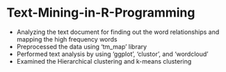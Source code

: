 # Text-Mining-in-R-Programming
* Analyzing the text document for finding out the word relationships and mapping the high frequency words
* Preprocessed the data using ‘tm_map’ library
* Performed text analysis by using ‘ggplot’, ‘clustor’, and ‘wordcloud’
* Examined the Hierarchical clustering and k-means clustering 

